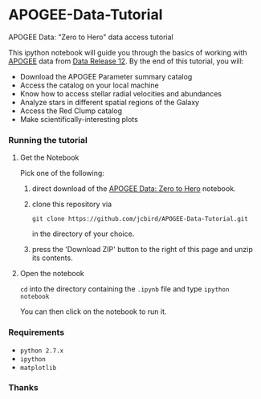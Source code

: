 # APOGEE-Data-Tutorial
APOGEE Data: "Zero to Hero" data access tutorial

This ipython notebook will guide you through the basics of working with [APOGEE](https://www.sdss3.org/surveys/apogee.php) data from [Data Release 12](http://www.sdss.org/dr12/irspec/).
By the end of this tutorial, you will:
 - Download the APOGEE Parameter summary catalog
 - Access the catalog on your local machine
 - Know how to access stellar radial velocities and abundances
 - Analyze stars in different spatial regions of the Galaxy
 - Access the Red Clump catalog
 - Make scientifically-interesting plots

### Running the tutorial
1. Get the Notebook

   Pick one of the following:
    1. direct download of the [APOGEE Data: Zero to Hero](https://github.com/jcbird/APOGEE-Data-Tutorial/blob/master/APOGEE%20Data%20%22Zero%20to%20Hero%22.ipynb) notebook.
    2. clone this repository via

       ```
       git clone https://github.com/jcbird/APOGEE-Data-Tutorial.git
       ```

       in the directory of your choice.
    3. press the 'Download ZIP' button to the right of this page and unzip its contents.

2. Open the notebook

   `cd` into the directory containing the `.ipynb` file and type
   ``` ipython notebook ```

   You can then click on the notebook to run it.

### Requirements
- `python 2.7.x`
- `ipython`
- `matplotlib`

### Thanks

